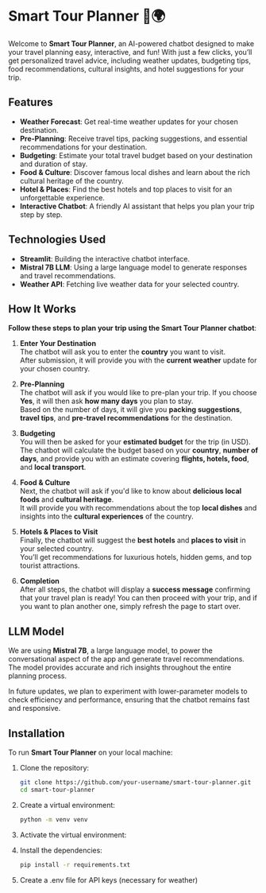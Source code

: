 # Smart Tour Planner 🤖🌍

Welcome to **Smart Tour Planner**, an AI-powered chatbot designed to make your travel planning easy, interactive, and fun! With just a few clicks, you’ll get personalized travel advice, including weather updates, budgeting tips, food recommendations, cultural insights, and hotel suggestions for your trip.

## Features

- **Weather Forecast**: Get real-time weather updates for your chosen destination.
- **Pre-Planning**: Receive travel tips, packing suggestions, and essential recommendations for your destination.
- **Budgeting**: Estimate your total travel budget based on your destination and duration of stay.
- **Food & Culture**: Discover famous local dishes and learn about the rich cultural heritage of the country.
- **Hotel & Places**: Find the best hotels and top places to visit for an unforgettable experience.
- **Interactive Chatbot**: A friendly AI assistant that helps you plan your trip step by step.

## Technologies Used

- **Streamlit**: Building the interactive chatbot interface.
- **Mistral 7B LLM**: Using a large language model to generate responses and travel recommendations.
- **Weather API**: Fetching live weather data for your selected country.

## How It Works

**Follow these steps to plan your trip using the Smart Tour Planner chatbot**:

1. **Enter Your Destination**  
   The chatbot will ask you to enter the **country** you want to visit.  
   After submission, it will provide you with the **current weather** update for your chosen country.

2. **Pre-Planning**  
   The chatbot will ask if you would like to pre-plan your trip. If you choose **Yes**, it will then ask **how many days** you plan to stay.  
   Based on the number of days, it will give you **packing suggestions**, **travel tips**, and **pre-travel recommendations** for the destination.

3. **Budgeting**  
   You will then be asked for your **estimated budget** for the trip (in USD).  
   The chatbot will calculate the budget based on your **country**, **number of days**, and provide you with an estimate covering **flights, hotels, food**, and **local transport**.

4. **Food & Culture**  
   Next, the chatbot will ask if you'd like to know about **delicious local foods** and **cultural heritage**.  
   It will provide you with recommendations about the top **local dishes** and insights into the **cultural experiences** of the country.

5. **Hotels & Places to Visit**  
   Finally, the chatbot will suggest the **best hotels** and **places to visit** in your selected country.  
   You’ll get recommendations for luxurious hotels, hidden gems, and top tourist attractions.

6. **Completion**  
   After all steps, the chatbot will display a **success message** confirming that your travel plan is ready! You can then proceed with your trip, and if you want to plan another one, simply refresh the page to start over.

## LLM Model

We are using **Mistral 7B**, a large language model, to power the conversational aspect of the app and generate travel recommendations. The model provides accurate and rich insights throughout the entire planning process.

In future updates, we plan to experiment with lower-parameter models to check efficiency and performance, ensuring that the chatbot remains fast and responsive.

## Installation

To run **Smart Tour Planner** on your local machine:

1. Clone the repository:
   
   ```bash
   git clone https://github.com/your-username/smart-tour-planner.git
   cd smart-tour-planner
2. Create a virtual environment:
    ```bash
    python -m venv venv
3. Activate the virtual environment:
4. Install the dependencies:
    ```bash
    pip install -r requirements.txt
5. Create a .env file for API keys (necessary for weather)